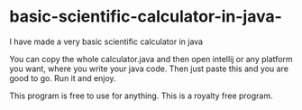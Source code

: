 # basic-scientific-calculator-in-java-
I have made a very basic scientific calculator in java 

You can copy the whole calculator.java and then open intellij or any platform you want, where you write your java code. 
Then just paste this and you are good to go. Run it and enjoy. 

This program is free to use for anything. This is a royalty free program. 
